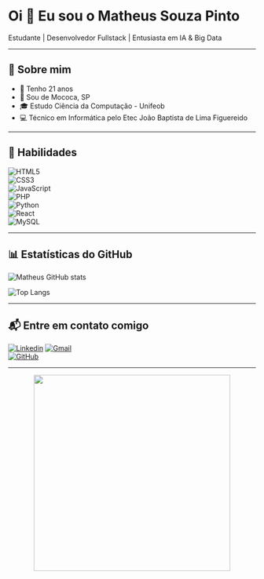 # Oi 👋 Eu sou o Matheus Souza Pinto  

Estudante | Desenvolvedor Fullstack | Entusiasta em IA & Big Data  

---

## 📌 Sobre mim  
- 🔹 Tenho 21 anos  
- 📍 Sou de Mococa, SP  
- 🎓 Estudo Ciência da Computação - Unifeob
- 💻 Técnico em Informática pelo Etec João Baptista de Lima Figuereido  

---

## 🚀 Habilidades  

![HTML5](https://img.shields.io/badge/HTML5-E34F26?style=for-the-badge&logo=html5&logoColor=white)  
![CSS3](https://img.shields.io/badge/CSS3-1572B6?style=for-the-badge&logo=css3&logoColor=white)  
![JavaScript](https://img.shields.io/badge/JavaScript-F7DF1E?style=for-the-badge&logo=javascript&logoColor=black)  
![PHP](https://img.shields.io/badge/PHP-777BB4?style=for-the-badge&logo=php&logoColor=white)  
![Python](https://img.shields.io/badge/Python-3776AB?style=for-the-badge&logo=python&logoColor=white)  
![React](https://img.shields.io/badge/React-20232A?style=for-the-badge&logo=react&logoColor=61DAFB)  
![MySQL](https://img.shields.io/badge/MySQL-005C84?style=for-the-badge&logo=mysql&logoColor=white)  

---

## 📊 Estatísticas do GitHub  

![Matheus GitHub stats](https://github-readme-stats.vercel.app/api?username=SEU-USUARIO&show_icons=true&theme=tokyonight)  

![Top Langs](https://github-readme-stats.vercel.app/api/top-langs/?username=SEU-USUARIO&layout=compact&theme=tokyonight)  

---

## 📬 Entre em contato comigo  

[![Linkedin](https://img.shields.io/badge/-LinkedIn-0A66C2?style=for-the-badge&logo=linkedin&logoColor=white)]([https://www.linkedin.com/in/SEU-LINK](https://www.linkedin.com/in/matheus-souza-pinto78))  
[![Gmail](https://img.shields.io/badge/Gmail-D14836?style=for-the-badge&logo=gmail&logoColor=white)](mailto:contatomatheussouza80@hotmail.com)  
[![GitHub](https://img.shields.io/badge/GitHub-100000?style=for-the-badge&logo=github&logoColor=white)](https://github.com/Matheuswbz78)  

---

<div align="center">  
  <img src="https://i.pinimg.com/originals/7f/bc/2d/7fbc2d8a6a1283a2ef8bae0586310fc2.png" width="400px">
</div>
